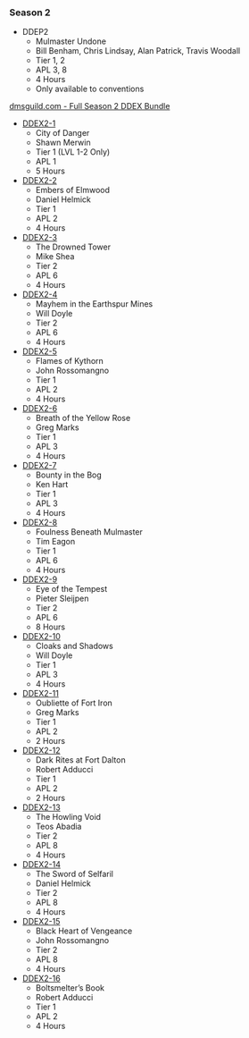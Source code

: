 ### Season 2
* DDEP2
    * Mulmaster Undone
    * Bill Benham, Chris Lindsay, Alan Patrick, Travis Woodall
    * Tier 1, 2
    * APL 3, 8
    * 4 Hours
    * Only available to conventions

[dmsguild.com - Full Season 2 DDEX Bundle](http://www.dmsguild.com/product/170766/DDEX2-Elemental-Evil-Complete-Bundle-BUNDLE?affiliate_id=757342)

* [DDEX2-1](http://www.dmsguild.com/product/170386/DDEX201-City-of-Danger-5e?affiliate_id=757342)
    * City of Danger
    * Shawn Merwin
    * Tier 1 (LVL 1-2 Only)
    * APL 1
    * 5 Hours
* [DDEX2-2](http://www.dmsguild.com/product/170476/DDEX202-Embers-of-Elmwood-5e?affiliate_id=757342)
    * Embers of Elmwood
    * Daniel Helmick
    * Tier 1
    * APL 2
    * 4 Hours
* [DDEX2-3](http://www.dmsguild.com/product/170477/DDEX203-The-Drowned-Tower-5e?affiliate_id=757342)
    * The Drowned Tower
    * Mike Shea
    * Tier 2
    * APL 6
    * 4 Hours
* [DDEX2-4](http://www.dmsguild.com/product/170478/DDEX204-Mayhem-in-the-Earthspur-Mines-5e?affiliate_id=757342)
    * Mayhem in the Earthspur Mines
    * Will Doyle
    * Tier 2
    * APL 6
    * 4 Hours
* [DDEX2-5](http://www.dmsguild.com/product/170479/DDEX205-Flames-of-Kythorn-5e?affiliate_id=757342)
    * Flames of Kythorn
    * John Rossomangno
    * Tier 1
    * APL 2
    * 4 Hours
* [DDEX2-6](http://www.dmsguild.com/product/170480/DDEX206-Breath-of-the-Yellow-Rose-5e?affiliate_id=757342)
    * Breath of the Yellow Rose
    * Greg Marks
    * Tier 1
    * APL 3
    * 4 Hours
* [DDEX2-7](http://www.dmsguild.com/product/170481/DDEX207-Bounty-in-the-Bog-5e?affiliate_id=757342)
    * Bounty in the Bog
    * Ken Hart
    * Tier 1
    * APL 3
    * 4 Hours
* [DDEX2-8](http://www.dmsguild.com/product/170482/DDEX208-Foulness-Beneath-Mulmaster-5e?affiliate_id=757342)
    * Foulness Beneath Mulmaster
    * Tim Eagon
    * Tier 1
    * APL 6
    * 4 Hours
* [DDEX2-9](http://www.dmsguild.com/product/170484/DDEX209-Eye-of-the-Tempest-5e?affiliate_id=757342)
    * Eye of the Tempest
    * Pieter Sleijpen
    * Tier 2
    * APL 6
    * 8 Hours
* [DDEX2-10](http://www.dmsguild.com/product/170485/DDEX210-Cloaks-and-Shadows-5e?affiliate_id=757342)
    * Cloaks and Shadows
    * Will Doyle
    * Tier 1
    * APL 3
    * 4 Hours
* [DDEX2-11](http://www.dmsguild.com/product/170486/DDEX211-Oubliette-of-Fort-Iron-5e?affiliate_id=757342)
    * Oubliette of Fort Iron
    * Greg Marks
    * Tier 1
    * APL 2
    * 2 Hours
* [DDEX2-12](http://www.dmsguild.com/product/170487/DDEX212-Dark-Rites-at-Fort-Dalton-5e?affiliate_id=757342)
    * Dark Rites at Fort Dalton
    * Robert Adducci
    * Tier 1
    * APL 2
    * 2 Hours
* [DDEX2-13](http://www.dmsguild.com/product/170488/DDEX213-The-Howling-Void-5e?affiliate_id=757342)
    * The Howling Void
    * Teos Abadia
    * Tier 2
    * APL 8
    * 4 Hours
* [DDEX2-14](http://www.dmsguild.com/product/170489/DDEX214-The-Sword-of-Selfaril-5e?affiliate_id=757342)
    * The Sword of Selfaril
    * Daniel Helmick
    * Tier 2
    * APL 8
    * 4 Hours
* [DDEX2-15](http://www.dmsguild.com/product/170490/DDEX215-Black-Heart-of-Vengeance-5e?affiliate_id=757342)
    * Black Heart of Vengeance
    * John Rossomangno
    * Tier 2
    * APL 8
    * 4 Hours
* [DDEX2-16](http://www.dmsguild.com/product/170491/DDEX216-Boltsmelters-Book-5e?affiliate_id=757342)
    * Boltsmelter’s Book
    * Robert Adducci
    * Tier 1
    * APL 2
    * 4 Hours
